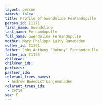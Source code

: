 ```yaml
---
layout: person
search: false
title: Profile of Gwendoline Fernandopulle
person_id: I1171
first_name: Gwendoline
last_name: Fernandopulle
full_name: Gwendoline Fernandopulle
mother: Mary Philippa Laity Ramenaden
mother_id: I1161
father: John Anthony "Johnny" Fernandopulle
father_id: I1155
children:
children_ids:
partners:
partner_ids:
relevant_trees_names:
 - Andrew Benedict Canjemanaden
relevant_trees_ids:
 - I0719
sex: F
---
```


